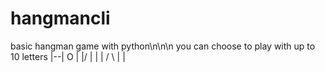 # hangmancli
basic hangman game with python\n\n\n
you can choose to play with up to 10 letters
 |--|
 O  |
\|/ |
 |  |
/ \ |
    |
